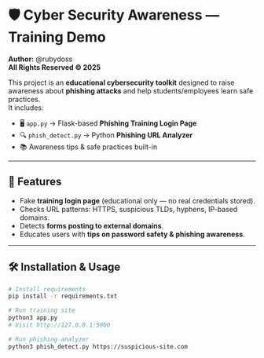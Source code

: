 # 🛡️ Cyber Security Awareness — Training Demo

**Author:** @rubydoss  
**All Rights Reserved © 2025**

This project is an **educational cybersecurity toolkit** designed to raise awareness about **phishing attacks** and help students/employees learn safe practices.  
It includes:
- 🖥️ `app.py` → Flask-based **Phishing Training Login Page**
- 🔍 `phish_detect.py` → Python **Phishing URL Analyzer**
- 📚 Awareness tips & safe practices built-in

---

## 🚀 Features
- Fake **training login page** (educational only — no real credentials stored).
- Checks URL patterns: HTTPS, suspicious TLDs, hyphens, IP-based domains.
- Detects **forms posting to external domains**.
- Educates users with **tips on password safety & phishing awareness**.

---

## 🛠️ Installation & Usage
```bash
# Install requirements
pip install -r requirements.txt

# Run training site
python3 app.py
# Visit http://127.0.0.1:5000

# Run phishing analyzer
python3 phish_detect.py https://suspicious-site.com
